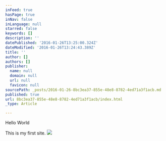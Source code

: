```yaml
---
inFeed: true
hasPage: true
inNav: false
inLanguage: null
starred: false
keywords: []
description: ''
datePublished: '2016-01-26T13:25:00.324Z'
dateModified: '2016-01-26T13:24:43.389Z'
title: ''
author: []
authors: []
publisher:
  name: null
  domain: null
  url: null
  favicon: null
sourcePath: _posts/2016-01-26-8bc3ea37-855e-48e8-8782-4ed71a3f1acb.md
published: true
url: 8bc3ea37-855e-48e8-8782-4ed71a3f1acb/index.html
_type: Article

---
```

Hello World

This is my first site.
![](https://the-grid-user-content.s3-us-west-2.amazonaws.com/efaffcd4-1129-4eca-8f86-b7f948059fb1.JPG)